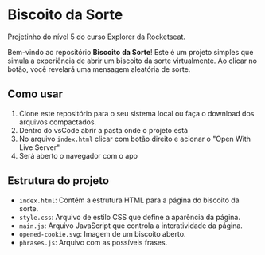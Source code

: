 # Biscoito da Sorte

Projetinho do nível 5 do curso Explorer da Rocketseat.

Bem-vindo ao repositório **Biscoito da Sorte**! Este é um projeto simples que simula a experiência de abrir um biscoito da sorte virtualmente. Ao clicar no botão, você revelará uma mensagem aleatória de sorte.

## Como usar

1. Clone este repositório para o seu sistema local ou faça o download dos arquivos compactados.
2. Dentro do vsCode abrir a pasta onde o projeto está
3. No arquivo `index.html` clicar com botão direito e acionar o "Open With Live Server"
4. Será aberto o navegador com o app

## Estrutura do projeto

- `index.html`: Contém a estrutura HTML para a página do biscoito da sorte.
- `style.css`: Arquivo de estilo CSS que define a aparência da página.
- `main.js`: Arquivo JavaScript que controla a interatividade da página.
- `opened-cookie.svg`: Imagem de um biscoito aberto.
- `phrases.js`: Arquivo com as possíveis frases.
